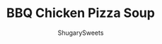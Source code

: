 ---
layout: ../../layouts/MarkdownPostLayout.astro
title: BBQ Chicken Pizza Soup
author: ShugarySweets
pubDate: 2019-01-09
description: "Dinner in 30 minutes with this easy BBQ Chicken Pizza Soup!"
image_url: https://www.shugarysweets.com/wp-content/uploads/2014/10/bbq-chicken-pizza-soup-1.jpg
tags: ["Soups and Stews","American"]
calories: 486
protein: 24
carbohydrates: 61
fats: 16
fiber: 3
ingredients: ["2 chicken breasts, cooked and shredded (about 3 cups)","1 can (15.25 ounce) sweet corn, drained","1 can (14.5 ounce) diced tomatoes","2 cups chicken broth","1 teaspoon kosher salt","1/4 teaspoon black pepper","2/3 cup BBQ sauce (use your favorite variety)","1/2 cup red onion, diced","1/4 cup cilantro, snipped","1 cup mozzarella cheese, shredded","2 Tablespoons cilantro, snipped, for garnish","1 package (6.5 ounce) Betty Crocker Pizza Crust mix","1/2 cup water","2 Tablespoons olive oil","1 teaspoon garlic salt","1 teaspoon italian seasoning"]
serves: 6
time: "30 minutes"
prepTime: "5 minutes"
instructions: ["For the soup, add chicken, corn, tomatoes, broth, salt, pepper, bbq sauce, red onion and 1/4 cup snipped cilantro to a large soup pot. Cover and simmer on medium-low heat for about 25 minutes, stirring occasionally.","While soup is cooking, combine pizza crust mix with 1/2 cup water in a bowl. Using a wooden spoon, stir until combined. Dough will be sticky. Press with the palm of your hand onto a large round pizza stone (until it's about 12inch around). Drizzle with olive oil and sprinkle with garlic salt and Italian seasoning. Bake in a 450 degree oven for about 15 minutes. Remove and cut into bite sized pieces.","When ready to serve, sprinkle mozzarella cheese and snipped cilantro on soup. Add pizza crust dippers and enjoy!"]
nutrition: ["486 calories","61 grams carbohydrates","50 milligrams cholesterol","16 grams fat","3 grams fiber","24 grams protein","4 grams saturated fat","1652 milligrams sodium","14 grams sugar","0 grams trans fat","10 grams unsaturated fat"]
---